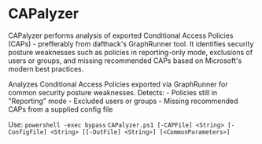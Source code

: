 # CAPalyzer
CAPalyzer performs analysis of exported Conditional Access Policies (CAPs) - prefferably from dafthack's GraphRunner tool. It identifies security posture weaknesses such as policies in reporting-only mode, exclusions of users or groups, and missing recommended CAPs based on Microsoft's modern best practices.

Analyzes Conditional Access Policies exported via GraphRunner for common security posture weaknesses.
    Detects:
    - Policies still in "Reporting" mode
    - Excluded users or groups
    - Missing recommended CAPs from a supplied config file

  Use:
  `powershell -exec bypass`
  `CAPalyzer.ps1 [-CAPFile] <String> [-ConfigFile] <String> [[-OutFile] <String>] [<CommonParameters>]`
